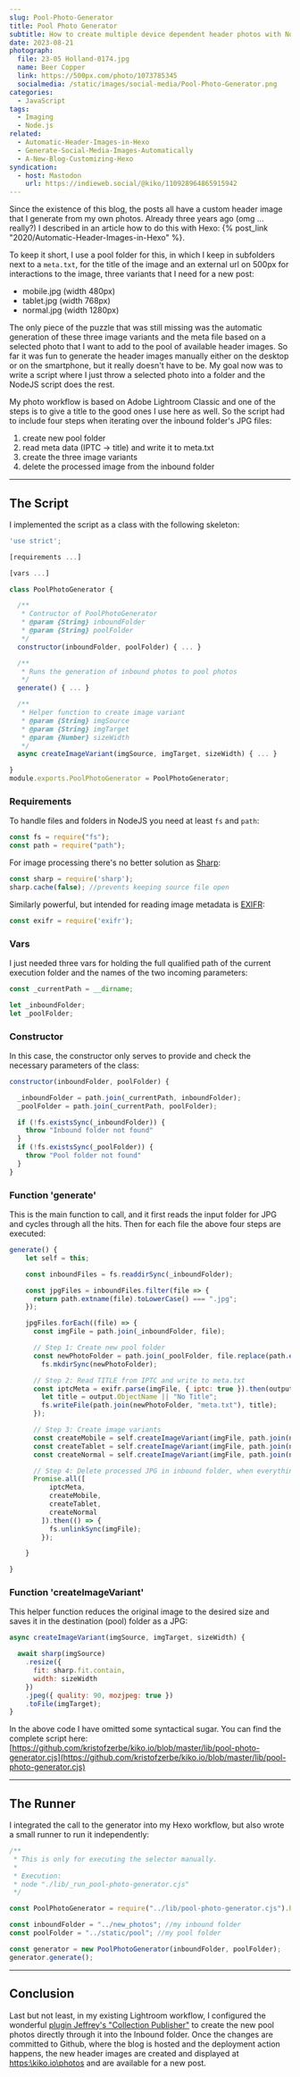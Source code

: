```yaml
---
slug: Pool-Photo-Generator
title: Pool Photo Generator
subtitle: How to create multiple device dependent header photos with Node
date: 2023-08-21
photograph:
  file: 23-05 Holland-0174.jpg
  name: Beer Copper
  link: https://500px.com/photo/1073785345
  socialmedia: /static/images/social-media/Pool-Photo-Generator.png
categories:
  - JavaScript
tags:
  - Imaging
  - Node.js
related:
  - Automatic-Header-Images-in-Hexo
  - Generate-Social-Media-Images-Automatically
  - A-New-Blog-Customizing-Hexo
syndication:
  - host: Mastodon
    url: https://indieweb.social/@kiko/110928964865915942
---
```


Since the existence of this blog, the posts all have a custom header image that I generate from my own photos. Already three years ago (omg ... really?) I described in an article how to do this with Hexo: {% post_link "2020/Automatic-Header-Images-in-Hexo" %}.

To keep it short, I use a pool folder for this, in which I keep in subfolders next to a ``meta.txt``, for the title of the image and an external url on 500px for interactions to the image, three variants that I need for a new post:

- mobile.jpg (width 480px)
- tablet.jpg (width 768px)
- normal.jpg (width 1280px)

The only piece of the puzzle that was still missing was the automatic generation of these three image variants and the meta file based on a selected photo that I want to add to the pool of available header images. So far it was fun to generate the header images manually either on the desktop or on the smartphone, but it really doesn't have to be. My goal now was to write a script where I just throw a selected photo into a folder and the NodeJS script does the rest.

My photo workflow is based on Adobe Lightroom Classic and one of the steps is to give a title to the good ones I use here as well. So the script had to include four steps when iterating over the inbound folder's JPG files:

1. create new pool folder
2. read meta data (IPTC -> title) and write it to meta.txt
3. create the three image variants
4. delete the processed image from the inbound folder

<!-- more -->

---

## The Script

I implemented the script as a class with the following skeleton:

``` js pool-photo-generator.cjs
'use strict';

[requirements ...]

[vars ...]

class PoolPhotoGenerator { 

  /**
   * Contructor of PoolPhotoGenerator
   * @param {String} inboundFolder 
   * @param {String} poolFolder 
   */
  constructor(inboundFolder, poolFolder) { ... }

  /**
   * Runs the generation of inbound photos to pool photos
   */
  generate() { ... }

  /**
   * Helper function to create image variant
   * @param {String} imgSource 
   * @param {String} imgTarget 
   * @param {Number} sizeWidth 
   */
  async createImageVariant(imgSource, imgTarget, sizeWidth) { ... }

}
module.exports.PoolPhotoGenerator = PoolPhotoGenerator;
```

### Requirements

To handle files and folders in NodeJS you need at least ``fs`` and ``path``:

``` js
const fs = require("fs");
const path = require("path");
```

For image processing there's no better solution as [Sharp](https://sharp.pixelplumbing.com/):

``` js
const sharp = require('sharp');
sharp.cache(false); //prevents keeping source file open
```

Similarly powerful, but intended for reading image metadata is [EXIFR](https://mutiny.cz/exifr/):

```js
const exifr = require('exifr');
```

### Vars

I just needed three vars for holding the full qualified path of the current execution folder and the names of the two incoming parameters:

``` js
const _currentPath = __dirname;

let _inboundFolder;
let _poolFolder;
```

### Constructor

In this case, the constructor only serves to provide and check the necessary parameters of the class:

``` js
constructor(inboundFolder, poolFolder) {

  _inboundFolder = path.join(_currentPath, inboundFolder);
  _poolFolder = path.join(_currentPath, poolFolder);

  if (!fs.existsSync(_inboundFolder)) {
    throw "Inbound folder not found"
  }
  if (!fs.existsSync(_poolFolder)) {
    throw "Pool folder not found"
  }
}
```

### Function 'generate'

This is the main function to call, and it first reads the input folder for JPG and cycles through all the hits. Then for each file the above four steps are executed:

``` js
generate() { 
    let self = this;

    const inboundFiles = fs.readdirSync(_inboundFolder);

    const jpgFiles = inboundFiles.filter(file => {
      return path.extname(file).toLowerCase() === ".jpg";
    });

    jpgFiles.forEach((file) => { 
      const imgFile = path.join(_inboundFolder, file);

      // Step 1: Create new pool folder
      const newPhotoFolder = path.join(_poolFolder, file.replace(path.extname(file), ''));
        fs.mkdirSync(newPhotoFolder);

      // Step 2: Read TITLE from IPTC and write to meta.txt
      const iptcMeta = exifr.parse(imgFile, { iptc: true }).then(output => {
        let title = output.ObjectName || "No Title";
        fs.writeFile(path.join(newPhotoFolder, "meta.txt"), title);
      });

      // Step 3: Create image variants
      const createMobile = self.createImageVariant(imgFile, path.join(newPhotoFolder, "mobile.jpg"), 480);
      const createTablet = self.createImageVariant(imgFile, path.join(newPhotoFolder, "tablet.jpg"), 768);
      const createNormal = self.createImageVariant(imgFile, path.join(newPhotoFolder, "normal.jpg"), 1280);

      // Step 4: Delete processed JPG in inbound folder, when everything is done
      Promise.all([
          iptcMeta, 
          createMobile, 
          createTablet, 
          createNormal
        ]).then(() => {
          fs.unlinkSync(imgFile);
        });

    }

}
```

### Function 'createImageVariant'

This helper function reduces the original image to the desired size and saves it in the destination (pool) folder as a JPG:

``` js
async createImageVariant(imgSource, imgTarget, sizeWidth) {

  await sharp(imgSource)
    .resize({
      fit: sharp.fit.contain,
      width: sizeWidth
    })
    .jpeg({ quality: 90, mozjpeg: true })
    .toFile(imgTarget);
}
```

In the above code I have omitted some syntactical sugar. You can find the complete script here: [https://github.com/kristofzerbe/kiko.io/blob/master/lib/pool-photo-generator.cjs](https://github.com/kristofzerbe/kiko.io/blob/master/lib/pool-photo-generator.cjs)

---

## The Runner

I integrated the call to the generator into my Hexo workflow, but also wrote a small runner to run it independently:

``` js
/**
 * This is only for executing the selector manually. 
 * 
 * Execution:
 * node "./lib/_run_pool-photo-generator.cjs"
 */

const PoolPhotoGenerator = require("../lib/pool-photo-generator.cjs").PoolPhotoGenerator;

const inboundFolder = "../new_photos"; //my inbound folder
const poolFolder = "../static/pool"; //my pool folder

const generator = new PoolPhotoGenerator(inboundFolder, poolFolder);
generator.generate();
```

---

## Conclusion

Last but not least, in my existing Lightroom workflow, I configured the wonderful [plugin Jeffrey's "Collection Publisher"](http://regex.info/blog/lightroom-goodies/collection-publisher) to create the new pool photos directly through it into the Inbound folder. Once the changes are committed to Github, where the blog is hosted and the deployment action happens, the new header images are created and displayed at [https:\\kiko.io\photos](https:\\\kiko.io\photos) and are available for a new post.
